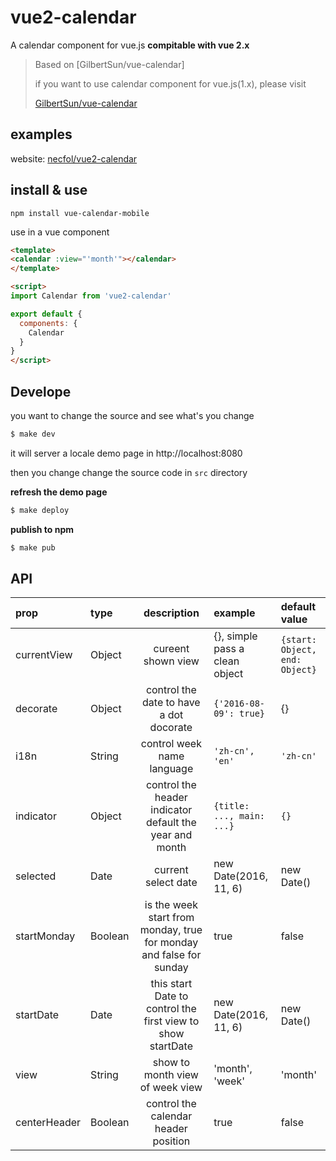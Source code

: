 vue2-calendar
===
A calendar component for vue.js **compitable with vue 2.x**

> Based on [GilbertSun/vue-calendar]
>
> if you want to use calendar component for vue.js(1.x), please visit
>
>
> [GilbertSun/vue-calendar](http://gilbertsun.github.io/vue-calendar)
>

## examples

website: [necfol/vue2-calendar](https://necfol.github.io/vue2-calendar)

## install & use

```
npm install vue-calendar-mobile
```

use in a vue component

```html
<template>
<calendar :view="'month'"></calendar>
</template>

<script>
import Calendar from 'vue2-calendar'

export default {
  components: {
    Calendar
  }
}
</script>

```

## Develope

you want to change the source and see what's you change

```bash
$ make dev
```

it will server a locale demo page in http://localhost:8080

then you change change the source code in `src` directory

**refresh the demo page**

```bash
$ make deploy
```

**publish to npm**

```bash
$ make pub
```

## API

| prop                  | type    | description | example | default value |
|:----------------------|:--------|:-------------: |:-------- |:-------- |
| currentView           | Object  | cureent shown view | {}, simple pass a clean object | `{start: Object, end: Object}` |
| decorate              | Object  | control the date to have a dot docorate | `{'2016-08-09': true}` | {} |
| i18n                  | String  | control week name language | `'zh-cn', 'en'` | `'zh-cn'` |
| indicator             | Object  | control the header indicator default the year and month| `{title: ..., main: ...}` | `{}` |
| selected              | Date    | current select date | new Date(2016, 11, 6) | new Date() |
| startMonday           | Boolean | is the week start from monday, true for monday and false for sunday | true | false |
| startDate             | Date    | this start Date to control the first view to show startDate | new Date(2016, 11, 6) | new Date() |
| view                  | String  | show to month view of week view | 'month', 'week' | 'month' |
| centerHeader          | Boolean | control the calendar header position | true | false |

